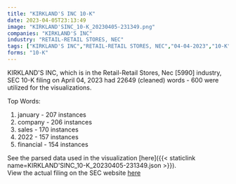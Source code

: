 ```yaml
---
title: "KIRKLAND'S INC 10-K"
date: 2023-04-05T23:13:49
image: "KIRKLAND'SINC_10-K_20230405-231349.png"
companies: "KIRKLAND'S INC"
industry: "RETAIL-RETAIL STORES, NEC"
tags: ["KIRKLAND'S INC","RETAIL-RETAIL STORES, NEC","04-04-2023","10-K"]
forms: "10-K"
---
```

KIRKLAND'S INC, which is in the Retail-Retail Stores, Nec [5990] industry, SEC 10-K filing on April 04, 2023 had 22649 (cleaned) words - 600 were utilized for the visualizations.

Top Words:
1. january - 207 instances
2. company - 206 instances
3. sales - 170 instances
4. 2022 - 157 instances
5. financial - 154 instances


See the parsed data used in the visualization [here]({{< staticlink name=KIRKLAND'SINC_10-K_20230405-231349.json >}}).  
View the actual filing on the SEC website [here](https://www.sec.gov/Archives/edgar/data/1056285/0000950170-23-011774.txt)